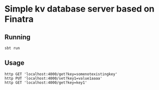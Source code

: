 # Simple kv database server based on Finatra
## Running

    sbt run

## Usage

    http GET 'localhost:4000/get?key=somenotexistingkey'
    http PUT 'localhost:4000/set?key1=value1aaaa'
    http GET 'localhost:4000/get?key=key1'